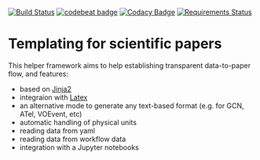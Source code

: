 [![Build Status](https://travis-ci.org/volodymyrss/rich-draft-templating.png?branch=master)](https://travis-ci.org/volodymyrss/rich-draft-templating)
[![codebeat badge](https://codebeat.co/badges/dc6f6224-26f1-45dc-b47f-31baefc92190)](https://codebeat.co/projects/github-com-volodymyrss-rich-draft-templating-master)
[![Codacy Badge](https://api.codacy.com/project/badge/Grade/6f8743e35a02487981dd0b98660b8000)](https://app.codacy.com/app/vladimir.savchenko/rich-draft-templating?utm_source=github.com&utm_medium=referral&utm_content=volodymyrss/rich-draft-templating&utm_campaign=Badge_Grade_Dashboard)
[![Requirements Status](https://requires.io/github/volodymyrss/rich-draft-templating/requirements.svg?branch=master)](https://requires.io/github/volodymyrss/rich-draft-templating/requirements/?branch=master)


# Templating for scientific papers

This helper framework aims to help establishing transparent data-to-paper flow, and features:

* based on [Jinja2](http://jinja.pocoo.org/docs/2.10/)
* integraion with [Latex](https://www.latex-project.org/about/) 
* an alternative mode to generate any text-based format (e.g. for GCN, ATel, VOEvent, etc)
* automatic handling of physical units
* reading data from yaml
* reading data from workflow data
* integration with a Jupyter notebooks

